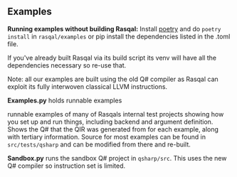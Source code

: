 ## Examples

**Running examples without building Rasqal:** Install [poetry](https://python-poetry.org/) and do `poetry install` in `rasqal/examples` or pip install the dependencies listed in the .toml file.

If you've already built Rasqal via its build script its venv will have all the dependencies necessary so re-use that.

Note: all our examples are built using the old Q# compiler as Rasqal can exploit its fully interwoven classical LLVM instructions. 

**Examples.py** holds runnable examples 


runnable examples of many of Rasqals internal test projects showing how you set up and run things, including backend and argument definition. Shows the Q# that the QIR was generated from for each example, along with tertiary information. 
Source for most examples can be found in `src/tests/qsharp` and can be modified from there and re-built. 

**Sandbox.py** runs the sandbox Q# project in `qsharp/src`. This uses the new Q# compiler so instruction set is limited.